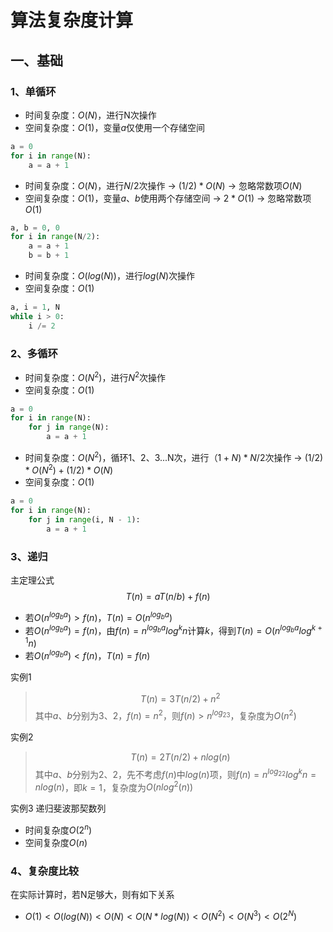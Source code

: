 

# 算法复杂度计算

## 一、基础

### 1、单循环
* 时间复杂度：$O(N)$，进行N次操作
* 空间复杂度：$O(1)$，变量$a$仅使用一个存储空间

```python
a = 0
for i in range(N):
    a = a + 1
```

* 时间复杂度：$O(N)$，进行$N/2$次操作 -> $(1/2)*O(N)$ -> 忽略常数项$O(N)$
* 空间复杂度：$O(1)$，变量$a$、$b$使用两个存储空间 -> $2*O(1)$ -> 忽略常数项$O(1)$
```python
a, b = 0, 0
for i in range(N/2):
    a = a + 1
    b = b + 1
```

* 时间复杂度：$O(log(N))$，进行$log(N)$次操作 
* 空间复杂度：$O(1)$
```python
a, i = 1, N
while i > 0:
    i /= 2
```
### 2、多循环
* 时间复杂度：$O(N^2)$，进行$N^2$次操作
* 空间复杂度：$O(1)$
```python
a = 0
for i in range(N):
    for j in range(N):
        a = a + 1
```

* 时间复杂度：$O(N^2)$，循环1、2、3...N次，进行$（1+N)*N/2$次操作 -> $(1/2)* O(N^2) +(1/2)*O(N)$
* 空间复杂度：$O(1)$
```python
a = 0
for i in range(N):
    for j in range(i, N - 1):
        a = a + 1
```

### 3、递归
主定理公式
$$
T(n) = aT(n/b)+f(n)
$$

* 若$O(n^{log_ba})>f(n)$，$T(n)=O(n^{log_ba})$
* 若$O(n^{log_ba})=f(n)$，由$f(n)=n^{log_ba}log^kn$计算$k$，得到$T(n)=O(n^{log_ba}log^{k+1}n)$
* 若$O(n^{log_ba})<f(n)$，$T(n)=f(n)$

实例1

>$$
>T(n) = 3T(n/2)+n^2
>$$
>其中$a$、$b$分别为3、2，$f(n)=n^2$，则$f(n)>n^{log_23}$，复杂度为$O(n^2)$

实例2

>$$
>T(n) = 2T(n/2)+nlog(n)
>$$
>其中$a$、$b$分别为2、2，先不考虑$f(n)$中$log(n)$项，则$f(n)=n^{log_22}log^{k}n=nlog(n)$，即$k=1$，复杂度为$O(nlog^2(n))$

实例3
递归斐波那契数列

* 时间复杂度$O(2^n)$
* 空间复杂度$O(n)$


### 4、复杂度比较
在实际计算时，若N足够大，则有如下关系

* $O(1) < O(log(N)) < O(N) < O(N*log(N)) < O(N^2) < O(N^3) < O(2^N)$

